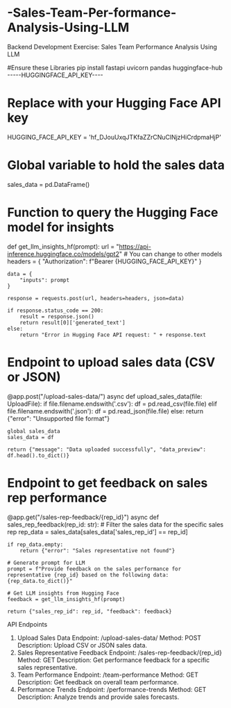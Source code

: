 # -Sales-Team-Per-formance-Analysis-Using-LLM
Backend Development Exercise: Sales Team Performance Analysis Using LLM

#Ensure these Libraries
pip install fastapi uvicorn pandas huggingface-hub
-----HUGGINGFACE_API_KEY----

# Replace with your Hugging Face API key
HUGGING_FACE_API_KEY = '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'

# Global variable to hold the sales data
sales_data = pd.DataFrame()

# Function to query the Hugging Face model for insights
def get_llm_insights_hf(prompt):
    url = "https://api-inference.huggingface.co/models/gpt2"  # You can change to other models
    headers = {
        "Authorization": f"Bearer {HUGGING_FACE_API_KEY}"
    }
    
    data = {
        "inputs": prompt
    }

    response = requests.post(url, headers=headers, json=data)

    if response.status_code == 200:
        result = response.json()
        return result[0]['generated_text']
    else:
        return "Error in Hugging Face API request: " + response.text

# Endpoint to upload sales data (CSV or JSON)
@app.post("/upload-sales-data/")
async def upload_sales_data(file: UploadFile):
    if file.filename.endswith('.csv'):
        df = pd.read_csv(file.file)
    elif file.filename.endswith('.json'):
        df = pd.read_json(file.file)
    else:
        return {"error": "Unsupported file format"}

    global sales_data
    sales_data = df

    return {"message": "Data uploaded successfully", "data_preview": df.head().to_dict()}

# Endpoint to get feedback on sales rep performance
@app.get("/sales-rep-feedback/{rep_id}")
async def sales_rep_feedback(rep_id: str):
    # Filter the sales data for the specific sales rep
    rep_data = sales_data[sales_data['sales_rep_id'] == rep_id]

    if rep_data.empty:
        return {"error": "Sales representative not found"}

    # Generate prompt for LLM
    prompt = f"Provide feedback on the sales performance for representative {rep_id} based on the following data: {rep_data.to_dict()}"

    # Get LLM insights from Hugging Face
    feedback = get_llm_insights_hf(prompt)

    return {"sales_rep_id": rep_id, "feedback": feedback}

API Endpoints
1. Upload Sales Data
Endpoint: /upload-sales-data/
Method: POST
Description: Upload CSV or JSON sales data.
2. Sales Representative Feedback
Endpoint: /sales-rep-feedback/{rep_id}
Method: GET
Description: Get performance feedback for a specific sales representative.
3. Team Performance
Endpoint: /team-performance
Method: GET
Description: Get feedback on overall team performance.
4. Performance Trends
Endpoint: /performance-trends
Method: GET
Description: Analyze trends and provide sales forecasts.


